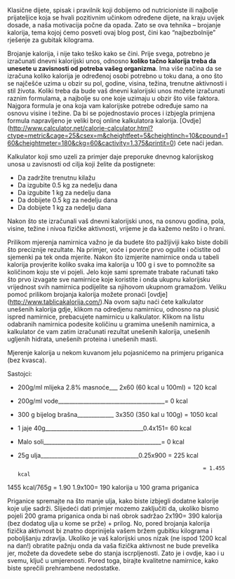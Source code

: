 Klasične dijete, spisak i pravilnik koji dobijemo od nutricioniste ili najbolje prijateljice koja se hvali pozitivnim učinkom određene dijete, na kraju uvijek dosade, a naša motivacija počne da opada. Zato se ova tehnika – brojanje kalorija, tema kojoj ćemo posveti ovaj blog post, čini kao “najbezbolnije” rješenje za gubitak kilograma.


Brojanje kalorija, i nije tako teško kako se čini. Prije svega, potrebno je izračunati dnevni kalorijski unos, odnosno **koliko tačno kalorija treba da unesete u zavisnosti od potreba vašeg organizma**. Ima više načina da se izračuna koliko kalorija je određenoj osobi potrebno u toku dana, a ono što se najčešće uzima u obzir su pol, godine, visina, težina, trenutne aktivnosti i stil života. Koliki treba da bude vaš dnevni kalorijski unos možete izračunati raznim formulama, a najbolje su one koje uzimaju u obzir što više faktora. Najgora formula je ona koja vam kalorijske potrebe određuje samo na osnovu visine i težine. Da bi se pojednostavio proces i izbjegla primjena formula napravljeno je veliki broj online kalkulatora kalorija. [Ovdje] (http://www.calculator.net/calorie-calculator.html?ctype=metric&cage=25&csex=m&cheightfeet=5&cheightinch=10&cpound=160&cheightmeter=180&ckg=60&cactivity=1.375&printit=0) ćete naći jedan. 

Kalkulator koji smo uzeli za primjer daje preporuke dnevnog kalorijskog unosa u zavisnosti od cilja koji želite da postignete:

* Da zadržite trenutnu kilažu
* Da izgubite 0.5 kg za nedelju dana
* Da izgubite 1 kg za nedelju dana
* Da dobijete 0.5 kg za nedelju dana
* Da dobijete 1 kg za nedelju dana

Nakon što ste izračunali vaš dnevni kalorijski unos, na osnovu godina, pola, visine, težine i nivoa fizičke aktivnosti, vrijeme je da kažemo nešto i o hrani.

Prilikom mjerenja namirnica važno je da budete što pažljiviji kako biste dobili što preciznije  rezultate. Na primjer, voće i povrće prvo ogulite i očistite od sjemenki pa tek onda mjerite. Nakon što izmjerite namirnice onda u tabeli kalorija provjerite koliko svaka ima kalorija u 100 g i sve to pomnožite sa količinom koju ste vi pojeli. Jelo koje sami spremate trabate računati tako što prvo izvagate sve namirnice koje koristite i onda ukupnu kalorijsku vrijednost svih namirnica podijelite sa njihovom ukupnom gramažom. Veliku pomoć prilikom brojanja kalorija možete pronaći [ovdje] (http://www.tablicakalorija.com/).Na ovom sajtu naći ćete kalkulator unešenih kalorija gdje, klikom na odredjenu namirnicu, odnosno na plusić ispred namirnice, prebacujete namirnicu u kalkulator. Klikom na listu odabranih namirnica podesite količinu u gramima unešenih namirnica, a kalkulator će vam zatim izračunati rezultat unešenih kalorija, unešenih ugljenih hidrata, unešenih proteina i unešenih masti.

Mjerenje kalorija u nekom kuvanom jelu pojasnićemo na primjeru priganica (bez kvasca).

Sastojci:

*  200g/ml mlijeka 2.8% masnoće___ 2x60 (60 kcal u 100ml)   = 120 kcal
* 200g/ml vode______________________________________= 0 kcal
* 300 g bijelog brašna_____________ 3x350 (350 kal u 100g) = 1050 kcal
* 1 jaje 40g___________________________________0.4x151= 60 kcal
* Malo soli__________________________________________= 0 kcal
* 25g ulja___________________________________0.25x900 = 225 kcal
                                                                   
                                                                 = 1.455 kcal
 					             
 					             
 								         
1455 kcal/765g = 1.90           1.9x100= 190 kalorija u 100 grama priganica

Priganice spremajte na što manje ulja, kako biste izbjegli dodatne kalorije koje ulje sadrži. Slijedeći dati primjer mozemo zaključiti da, ukoliko bismo pojeli 200 grama priganica onda bi naš obrok sadržao 2x190= 390 kalorija (bez dodatog ulja u kome se prže) + prilog.
No, pored brojanja kalorija fizička aktivnost bi znatno doprinijela vašem bržem gubitku kilograma i poboljšanju zdravlja. Ukoliko je vaš kalorijski unos nizak (ne ispod 1200 kcal na dan!) obratite pažnju onda da vaša fizička aktivnost ne bude prevelika jer, možete da dovedete sebe do stanja iscrpljenosti. Zato je i ovdje, kao i u svemu, ključ u umjerenosti. Pored toga, birajte kvalitetne namirnice, kako biste sprečili prehrambene nedostatke. 



